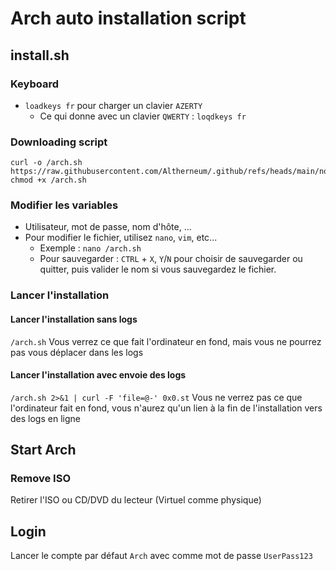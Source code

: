 # Arch auto installation script
## install.sh
### Keyboard
- `loadkeys fr` pour charger un clavier `AZERTY`
  - Ce qui donne avec un clavier `QWERTY` : `loqdkeys fr`
### Downloading script
```
curl -o /arch.sh https://raw.githubusercontent.com/Altherneum/.github/refs/heads/main/note/OS/Linux/Arch/arch.sh
chmod +x /arch.sh
```
### Modifier les variables
- Utilisateur, mot de passe, nom d'hôte, ...
- Pour modifier le fichier, utilisez `nano`, `vim`, etc...
  - Exemple : `nano /arch.sh`
  - Pour sauvegarder : `CTRL` + `X`, `Y`/`N` pour choisir de sauvegarder ou quitter, puis valider le nom si vous sauvegardez le fichier.
### Lancer l'installation
#### Lancer l'installation sans logs
`/arch.sh`
Vous verrez ce que fait l'ordinateur en fond, mais vous ne pourrez pas vous déplacer dans les logs
#### Lancer l'installation avec envoie des logs
`/arch.sh 2>&1 | curl -F 'file=@-' 0x0.st`
Vous ne verrez pas ce que l'ordinateur fait en fond, vous n'aurez qu'un lien à la fin de l'installation vers des logs en ligne
## Start Arch
### Remove ISO
Retirer l'ISO ou CD/DVD du lecteur (Virtuel comme physique)
## Login
Lancer le compte par défaut `Arch` avec comme mot de passe `UserPass123`
